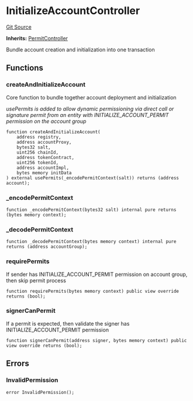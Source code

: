 # InitializeAccountController
[Git Source](https://github.com/0xStation/groupos/blob/a8023d340c65e0d686ded288134361dc4f500ad5/src/accountGroup/module/InitializeAccountController.sol)

**Inherits:**
[PermitController](/src/lib/module/PermitController.sol/abstract.PermitController.md)

Bundle account creation and initialization into one transaction


## Functions
### createAndInitializeAccount

Core function to bundle together account deployment and initialization

*usePermits is added to allow dynamic permissioning via direct call or signature permit from
an entity with INITIALIZE_ACCOUNT_PERMIT permission on the account group*


```solidity
function createAndInitializeAccount(
    address registry,
    address accountProxy,
    bytes32 salt,
    uint256 chainId,
    address tokenContract,
    uint256 tokenId,
    address accountImpl,
    bytes memory initData
) external usePermits(_encodePermitContext(salt)) returns (address account);
```

### _encodePermitContext


```solidity
function _encodePermitContext(bytes32 salt) internal pure returns (bytes memory context);
```

### _decodePermitContext


```solidity
function _decodePermitContext(bytes memory context) internal pure returns (address accountGroup);
```

### requirePermits

If sender has INITIALIZE_ACCOUNT_PERMIT permission on account group, then skip permit process


```solidity
function requirePermits(bytes memory context) public view override returns (bool);
```

### signerCanPermit

If a permit is expected, then validate the signer has INITIALIZE_ACCOUNT_PERMIT permission


```solidity
function signerCanPermit(address signer, bytes memory context) public view override returns (bool);
```

## Errors
### InvalidPermission

```solidity
error InvalidPermission();
```

